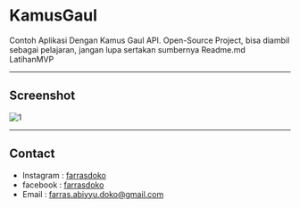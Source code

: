 # KamusGaul
Contoh Aplikasi Dengan Kamus Gaul API. Open-Source Project, bisa diambil sebagai pelajaran, jangan lupa sertakan sumbernya
Readme.md LatihanMVP

---
## Screenshot

![1](https://raw.githubusercontent.com/farrasdoko/KamusGaul/master/Example.png)

---

## Contact

* Instagram : [farrasdoko](https://instagram.com/farrasdoko)
* facebook : [farrasdoko](https://facebook.com/farras.abiyyu.31)
* Email : farras.abiyyu.doko@gmail.com
